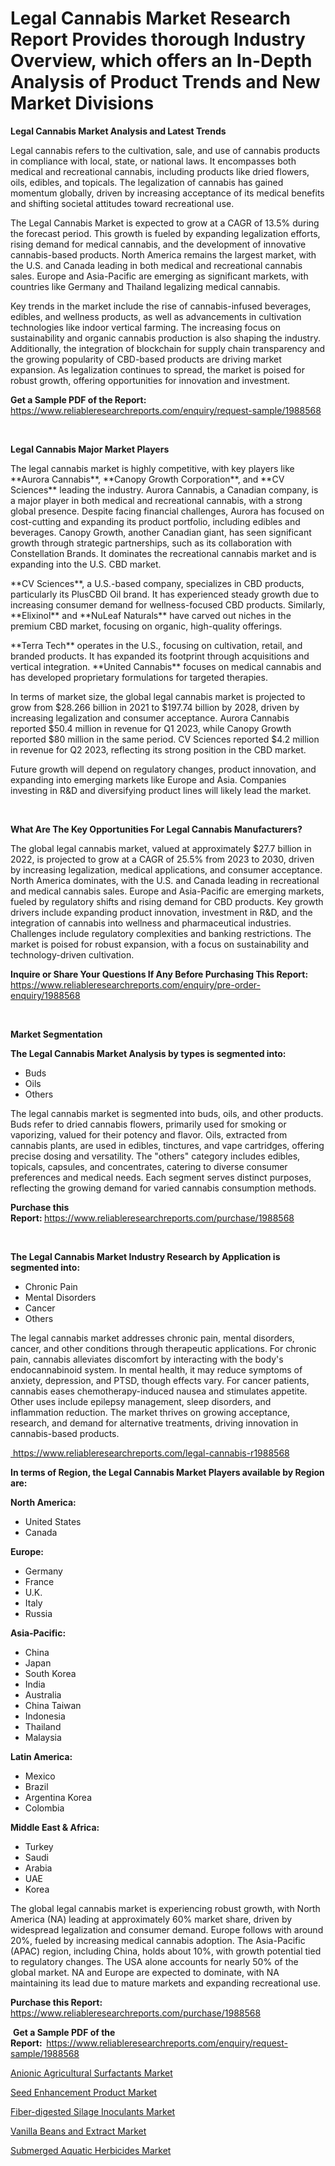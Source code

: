 <p><h1>Legal Cannabis Market Research Report Provides thorough Industry Overview, which offers an In-Depth Analysis of Product Trends and New Market Divisions</h1></p><p><strong>Legal Cannabis Market Analysis and Latest Trends</strong></p>
<p><p>Legal cannabis refers to the cultivation, sale, and use of cannabis products in compliance with local, state, or national laws. It encompasses both medical and recreational cannabis, including products like dried flowers, oils, edibles, and topicals. The legalization of cannabis has gained momentum globally, driven by increasing acceptance of its medical benefits and shifting societal attitudes toward recreational use.</p><p>The Legal Cannabis Market is expected to grow at a CAGR of 13.5% during the forecast period. This growth is fueled by expanding legalization efforts, rising demand for medical cannabis, and the development of innovative cannabis-based products. North America remains the largest market, with the U.S. and Canada leading in both medical and recreational cannabis sales. Europe and Asia-Pacific are emerging as significant markets, with countries like Germany and Thailand legalizing medical cannabis.</p><p>Key trends in the market include the rise of cannabis-infused beverages, edibles, and wellness products, as well as advancements in cultivation technologies like indoor vertical farming. The increasing focus on sustainability and organic cannabis production is also shaping the industry. Additionally, the integration of blockchain for supply chain transparency and the growing popularity of CBD-based products are driving market expansion. As legalization continues to spread, the market is poised for robust growth, offering opportunities for innovation and investment.</p></p>
<p><strong>Get a Sample PDF of the Report:&nbsp;</strong> <a href="https://www.reliableresearchreports.com/enquiry/request-sample/1988568?utm_campaign=9&utm_medium=2&utm_source=Github&utm_content=ia&utm_term=21012025&utm_id=legal-cannabis">https://www.reliableresearchreports.com/enquiry/request-sample/1988568</a></p>
<p>&nbsp;</p>
<p><strong>Legal Cannabis Major Market Players</strong></p>
<p><p>The legal cannabis market is highly competitive, with key players like **Aurora Cannabis**, **Canopy Growth Corporation**, and **CV Sciences** leading the industry. Aurora Cannabis, a Canadian company, is a major player in both medical and recreational cannabis, with a strong global presence. Despite facing financial challenges, Aurora has focused on cost-cutting and expanding its product portfolio, including edibles and beverages. Canopy Growth, another Canadian giant, has seen significant growth through strategic partnerships, such as its collaboration with Constellation Brands. It dominates the recreational cannabis market and is expanding into the U.S. CBD market.</p><p>**CV Sciences**, a U.S.-based company, specializes in CBD products, particularly its PlusCBD Oil brand. It has experienced steady growth due to increasing consumer demand for wellness-focused CBD products. Similarly, **Elixinol** and **NuLeaf Naturals** have carved out niches in the premium CBD market, focusing on organic, high-quality offerings.</p><p>**Terra Tech** operates in the U.S., focusing on cultivation, retail, and branded products. It has expanded its footprint through acquisitions and vertical integration. **United Cannabis** focuses on medical cannabis and has developed proprietary formulations for targeted therapies.</p><p>In terms of market size, the global legal cannabis market is projected to grow from $28.266 billion in 2021 to $197.74 billion by 2028, driven by increasing legalization and consumer acceptance. Aurora Cannabis reported $50.4 million in revenue for Q1 2023, while Canopy Growth reported $80 million in the same period. CV Sciences reported $4.2 million in revenue for Q2 2023, reflecting its strong position in the CBD market.</p><p>Future growth will depend on regulatory changes, product innovation, and expanding into emerging markets like Europe and Asia. Companies investing in R&D and diversifying product lines will likely lead the market.</p></p>
<p>&nbsp;</p>
<p><strong>What Are The Key Opportunities For Legal Cannabis Manufacturers?</strong></p>
<p><p>The global legal cannabis market, valued at approximately $27.7 billion in 2022, is projected to grow at a CAGR of 25.5% from 2023 to 2030, driven by increasing legalization, medical applications, and consumer acceptance. North America dominates, with the U.S. and Canada leading in recreational and medical cannabis sales. Europe and Asia-Pacific are emerging markets, fueled by regulatory shifts and rising demand for CBD products. Key growth drivers include expanding product innovation, investment in R&D, and the integration of cannabis into wellness and pharmaceutical industries. Challenges include regulatory complexities and banking restrictions. The market is poised for robust expansion, with a focus on sustainability and technology-driven cultivation.</p></p>
<p><strong>Inquire or Share Your Questions If Any Before Purchasing This Report:</strong> <a href="https://www.reliableresearchreports.com/enquiry/pre-order-enquiry/1988568?utm_campaign=9&utm_medium=2&utm_source=Github&utm_content=ia&utm_term=21012025&utm_id=legal-cannabis">https://www.reliableresearchreports.com/enquiry/pre-order-enquiry/1988568</a></p>
<p>&nbsp;</p>
<p><strong>Market Segmentation</strong></p>
<p><strong>The Legal Cannabis Market Analysis by types is segmented into:</strong></p>
<p><ul><li>Buds</li><li>Oils</li><li>Others</li></ul></p>
<p><p>The legal cannabis market is segmented into buds, oils, and other products. Buds refer to dried cannabis flowers, primarily used for smoking or vaporizing, valued for their potency and flavor. Oils, extracted from cannabis plants, are used in edibles, tinctures, and vape cartridges, offering precise dosing and versatility. The "others" category includes edibles, topicals, capsules, and concentrates, catering to diverse consumer preferences and medical needs. Each segment serves distinct purposes, reflecting the growing demand for varied cannabis consumption methods.</p></p>
<p><strong>Purchase this Report:&nbsp;</strong><a href="https://www.reliableresearchreports.com/purchase/1988568?utm_campaign=9&utm_medium=2&utm_source=Github&utm_content=ia&utm_term=21012025&utm_id=legal-cannabis">https://www.reliableresearchreports.com/purchase/1988568</a></p>
<p>&nbsp;</p>
<p><strong>The Legal Cannabis Market Industry Research by Application is segmented into:</strong></p>
<p><ul><li>Chronic Pain</li><li>Mental Disorders</li><li>Cancer</li><li>Others</li></ul></p>
<p><p>The legal cannabis market addresses chronic pain, mental disorders, cancer, and other conditions through therapeutic applications. For chronic pain, cannabis alleviates discomfort by interacting with the body's endocannabinoid system. In mental health, it may reduce symptoms of anxiety, depression, and PTSD, though effects vary. For cancer patients, cannabis eases chemotherapy-induced nausea and stimulates appetite. Other uses include epilepsy management, sleep disorders, and inflammation reduction. The market thrives on growing acceptance, research, and demand for alternative treatments, driving innovation in cannabis-based products.</p></p>
<p><a href="https://www.reliableresearchreports.com/legal-cannabis-r1988568?utm_campaign=9&utm_medium=2&utm_source=Github&utm_content=ia&utm_term=21012025&utm_id=legal-cannabis">&nbsp;https://www.reliableresearchreports.com/legal-cannabis-r1988568</a></p>
<p><strong>In terms of Region, the Legal Cannabis Market Players available by Region are:</strong></p>
<p>
    <p> <strong> North America: </strong>
        <ul>
            <li>United States</li>
            <li>Canada</li>
        </ul>
        </p> 
    <p> <strong> Europe: </strong>
        <ul>
            <li>Germany</li>
            <li>France</li>
            <li>U.K.</li>
            <li>Italy</li>
            <li>Russia</li>
        </ul>
        </p> 
    <p> <strong> Asia-Pacific: </strong>
        <ul>
            <li>China</li>
            <li>Japan</li>
            <li>South Korea</li>
            <li>India</li>
            <li>Australia</li>
            <li>China Taiwan</li>
            <li>Indonesia</li>
            <li>Thailand</li>
            <li>Malaysia</li>
        </ul>
        </p> 
    <p> <strong> Latin America: </strong>
        <ul>
            <li>Mexico</li>
            <li>Brazil</li>
            <li>Argentina Korea</li>
            <li>Colombia</li>
        </ul>
        </p> 
    <p> <strong> Middle East & Africa: </strong>
        <ul>
            <li>Turkey</li>
            <li>Saudi</li>
            <li>Arabia</li>
            <li>UAE</li>
            <li>Korea</li>
        </ul>
    </p>
    </p>
<p><p>The global legal cannabis market is experiencing robust growth, with North America (NA) leading at approximately 60% market share, driven by widespread legalization and consumer demand. Europe follows with around 20%, fueled by increasing medical cannabis adoption. The Asia-Pacific (APAC) region, including China, holds about 10%, with growth potential tied to regulatory changes. The USA alone accounts for nearly 50% of the global market. NA and Europe are expected to dominate, with NA maintaining its lead due to mature markets and expanding recreational use.</p></p>
<p><strong>Purchase this Report: </strong><a href="https://www.reliableresearchreports.com/purchase/1988568?utm_campaign=9&utm_medium=2&utm_source=Github&utm_content=ia&utm_term=21012025&utm_id=legal-cannabis">https://www.reliableresearchreports.com/purchase/1988568</a></p>
<p>&nbsp;<strong>Get a Sample PDF of the Report:&nbsp;&nbsp;</strong><a href="https://www.reliableresearchreports.com/enquiry/request-sample/1988568?utm_campaign=9&utm_medium=2&utm_source=Github&utm_content=ia&utm_term=21012025&utm_id=legal-cannabis">https://www.reliableresearchreports.com/enquiry/request-sample/1988568</a></p>
<p><strong></strong></p>
<p><p><a href="https://github.com/hgf64gh/Market-Research-Report-List-1/blob/main/anionic-agricultural-surfactants-market.md?utm_campaign=9&utm_medium=2&utm_source=Github&utm_content=ia&utm_term=21012025&utm_id=legal-cannabis">Anionic Agricultural Surfactants Market</a></p><p><a href="https://github.com/WashimHussain441/Market-Research-Report-List-1/blob/main/seed-enhancement-product-market.md?utm_campaign=9&utm_medium=2&utm_source=Github&utm_content=ia&utm_term=21012025&utm_id=legal-cannabis">Seed Enhancement Product Market</a></p><p><a href="https://github.com/SanjidaMahmud54/Market-Research-Report-List-1/blob/main/fiber-digested-silage-inoculants-market.md?utm_campaign=9&utm_medium=2&utm_source=Github&utm_content=ia&utm_term=21012025&utm_id=legal-cannabis">Fiber-digested Silage Inoculants Market</a></p><p><a href="https://github.com/manesros8/Market-Research-Report-List-1/blob/main/vanilla-beans-and-extract-market.md?utm_campaign=9&utm_medium=2&utm_source=Github&utm_content=ia&utm_term=21012025&utm_id=legal-cannabis">Vanilla Beans and Extract Market</a></p><p><a href="https://github.com/marloy8/Market-Research-Report-List-6/blob/main/submerged-aquatic-herbicides-market.md?utm_campaign=9&utm_medium=2&utm_source=Github&utm_content=ia&utm_term=21012025&utm_id=legal-cannabis">Submerged Aquatic Herbicides Market</a></p></p>